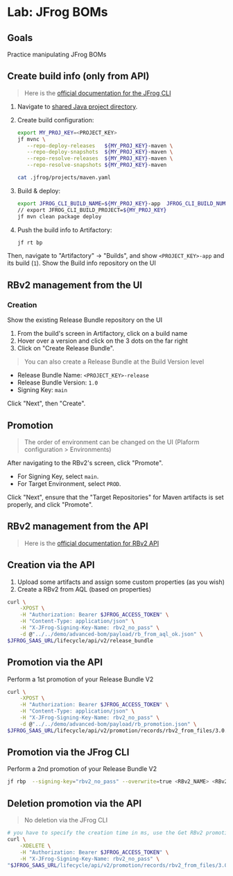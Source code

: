 # Lab: JFrog BOMs

## Goals

Practice manipulating JFrog BOMs

## Create build info (only from API)

> Here is the [official documentation for the JFrog CLI](https://docs.jfrog-applications.jfrog.io/jfrog-applications/jfrog-cli/cli-for-jfrog-artifactory)


1. Navigate to [shared Java project directory](../../common/java).
2. Create build configuration:

   ```bash
   export MY_PROJ_KEY=<PROJECT_KEY>
   jf mvnc \
      --repo-deploy-releases   ${MY_PROJ_KEY}-maven \
      --repo-deploy-snapshots  ${MY_PROJ_KEY}-maven \
      --repo-resolve-releases  ${MY_PROJ_KEY}-maven \
      --repo-resolve-snapshots ${MY_PROJ_KEY}-maven

   cat .jfrog/projects/maven.yaml
   ```

3. Build & deploy:

   ```bash
   export JFROG_CLI_BUILD_NAME=${MY_PROJ_KEY}-app  JFROG_CLI_BUILD_NUMBER=1
   // export JFROG_CLI_BUILD_PROJECT=${MY_PROJ_KEY}
   jf mvn clean package deploy 
   ```

4. Push the build info to Artifactory:

   ```bash
   jf rt bp
   ```

Then, navigate to "Artifactory" -> "Builds", and show ```<PROJECT_KEY>-app``` and its build (```1```).
Show the Build info repository on the UI

## RBv2 management from the UI

### Creation

Show the existing Release Bundle repository on the UI

1. From the build's screen in Artifactory, click on a build name
2. Hover over a version and click on the 3 dots on the far right
3. Click on "Create Release Bundle".

> You can also create a Release Bundle at the Build Version level

* Release Bundle Name: `<PROJECT_KEY>-release`
* Release Bundle Version: `1.0`
* Signing Key: `main`

Click "Next", then "Create".

## Promotion

> The order of environment can be changed on the UI (Plaform configuration > Environments)

After navigating to the RBv2's screen, click "Promote".

* For Signing Key, select `main`.
* For Target Environment, select `PROD`.

Click "Next", ensure that the "Target Repositories" for Maven artifacts is set properly, and click "Promote".

## RBv2 management from the API

> Here is the [official documentation for RBv2 API](https://jfrog.com/help/r/jfrog-rest-apis/release-lifecycle-management)

## Creation via the API

1. Upload some artifacts and assign some custom properties (as you wish)
2. Create a RBv2 from AQL (based on properties)

```bash
curl \
    -XPOST \
    -H "Authorization: Bearer $JFROG_ACCESS_TOKEN" \
    -H "Content-Type: application/json" \
    -H "X-JFrog-Signing-Key-Name: rbv2_no_pass" \
    -d @"../../demo/advanced-bom/payload/rb_from_aql_ok.json" \
$JFROG_SAAS_URL/lifecycle/api/v2/release_bundle 
```

## Promotion via the API

Perform a 1st promotion of your Release Bundle V2

```bash
curl \
    -XPOST \
    -H "Authorization: Bearer $JFROG_ACCESS_TOKEN" \
    -H "Content-Type: application/json" \
    -H "X-JFrog-Signing-Key-Name: rbv2_no_pass" \
    -d @"../../demo/advanced-bom/payload/rb_promotion.json" \
$JFROG_SAAS_URL/lifecycle/api/v2/promotion/records/rbv2_from_files/3.0.0 
```

## Promotion via the JFrog CLI

Perform a 2nd promotion of your Release Bundle V2

```bash
jf rbp  --signing-key="rbv2_no_pass" --overwrite=true <RBv2_NAME> <RBv2_VERSION> <ENV>
```

## Deletion promotion via the API

> No deletion via the JFrog CLI

```bash
# you have to specify the creation time in ms, use the Get RBv2 promotion to get that info
curl \
    -XDELETE \
    -H "Authorization: Bearer $JFROG_ACCESS_TOKEN" \
    -H "X-JFrog-Signing-Key-Name: rbv2_no_pass" \
"$JFROG_SAAS_URL/lifecycle/api/v2/promotion/records/rbv2_from_files/3.0.0/1708382591227?async=false" 
```
